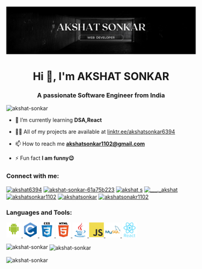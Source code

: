 ![logo](https://github.com/akshat-sonkar/Akshat-Sonkar/blob/main/GITHUB.png)
<h1 align="center">Hi 👋, I'm AKSHAT SONKAR</h1>
<h3 align="center">A passionate Software Engineer from India</h3>

<p align="left"> <img src="https://komarev.com/ghpvc/?username=akshat-sonkar&label=Profile%20views&color=0e75b6&style=flat" alt="akshat-sonkar" /> </p>

- 🌱 I’m currently learning **DSA,React**

- 👨‍💻 All of my projects are available at [linktr.ee/akshatsonkar6394](linktr.ee/akshatsonkar6394)

- 📫 How to reach me **akshatsonkar1102@gmail.com**

- ⚡ Fun fact **I am funny😉**

<h3 align="left">Connect with me:</h3>
<p align="left">
<a href="https://twitter.com/akshat6394" target="blank"><img align="center" src="https://raw.githubusercontent.com/rahuldkjain/github-profile-readme-generator/master/src/images/icons/Social/twitter.svg" alt="akshat6394" height="30" width="40" /></a>
<a href="https://linkedin.com/in/akshat-sonkar-61a75b223" target="blank"><img align="center" src="https://raw.githubusercontent.com/rahuldkjain/github-profile-readme-generator/master/src/images/icons/Social/linked-in-alt.svg" alt="akshat-sonkar-61a75b223" height="30" width="40" /></a>
<a href="https://fb.com/akshat s" target="blank"><img align="center" src="https://raw.githubusercontent.com/rahuldkjain/github-profile-readme-generator/master/src/images/icons/Social/facebook.svg" alt="akshat s" height="30" width="40" /></a>
<a href="https://instagram.com/___._akshat" target="blank"><img align="center" src="https://raw.githubusercontent.com/rahuldkjain/github-profile-readme-generator/master/src/images/icons/Social/instagram.svg" alt="___._akshat" height="30" width="40" /></a>
<a href="https://www.hackerrank.com/akshatsonkar1102" target="blank"><img align="center" src="https://raw.githubusercontent.com/rahuldkjain/github-profile-readme-generator/master/src/images/icons/Social/hackerrank.svg" alt="akshatsonkar1102" height="30" width="40" /></a>
<a href="https://www.leetcode.com/akshatsonkar" target="blank"><img align="center" src="https://raw.githubusercontent.com/rahuldkjain/github-profile-readme-generator/master/src/images/icons/Social/leet-code.svg" alt="akshatsonkar" height="30" width="40" /></a>
<a href="https://auth.geeksforgeeks.org/user/akshatsonakr1102" target="blank"><img align="center" src="https://raw.githubusercontent.com/rahuldkjain/github-profile-readme-generator/master/src/images/icons/Social/geeks-for-geeks.svg" alt="akshatsonakr1102" height="30" width="40" /></a>
</p>

<h3 align="left">Languages and Tools:</h3>
<p align="left"> <a href="https://developer.android.com" target="_blank" rel="noreferrer"> <img src="https://raw.githubusercontent.com/devicons/devicon/master/icons/android/android-original-wordmark.svg" alt="android" width="40" height="40"/> </a> <a href="https://www.cprogramming.com/" target="_blank" rel="noreferrer"> <img src="https://raw.githubusercontent.com/devicons/devicon/master/icons/c/c-original.svg" alt="c" width="40" height="40"/> </a> <a href="https://www.w3schools.com/css/" target="_blank" rel="noreferrer"> <img src="https://raw.githubusercontent.com/devicons/devicon/master/icons/css3/css3-original-wordmark.svg" alt="css3" width="40" height="40"/> </a> <a href="https://www.w3.org/html/" target="_blank" rel="noreferrer"> <img src="https://raw.githubusercontent.com/devicons/devicon/master/icons/html5/html5-original-wordmark.svg" alt="html5" width="40" height="40"/> </a> <a href="https://www.java.com" target="_blank" rel="noreferrer"> <img src="https://raw.githubusercontent.com/devicons/devicon/master/icons/java/java-original.svg" alt="java" width="40" height="40"/> </a> <a href="https://developer.mozilla.org/en-US/docs/Web/JavaScript" target="_blank" rel="noreferrer"> <img src="https://raw.githubusercontent.com/devicons/devicon/master/icons/javascript/javascript-original.svg" alt="javascript" width="40" height="40"/> </a> <a href="https://www.mysql.com/" target="_blank" rel="noreferrer"> <img src="https://raw.githubusercontent.com/devicons/devicon/master/icons/mysql/mysql-original-wordmark.svg" alt="mysql" width="40" height="40"/> </a> <a href="https://reactjs.org/" target="_blank" rel="noreferrer"> <img src="https://raw.githubusercontent.com/devicons/devicon/master/icons/react/react-original-wordmark.svg" alt="react" width="40" height="40"/> </a> </p>

<p><img align="left" src="https://github-readme-stats.vercel.app/api/top-langs?username=akshat-sonkar&show_icons=true&locale=en&layout=compact" alt="akshat-sonkar" /></p>

<p>&nbsp;<img align="center" src="https://github-readme-stats.vercel.app/api?username=akshat-sonkar&show_icons=true&locale=en" alt="akshat-sonkar" /></p>

<p><img align="center" src="https://github-readme-streak-stats.herokuapp.com/?user=akshat-sonkar&" alt="akshat-sonkar" /></p>
